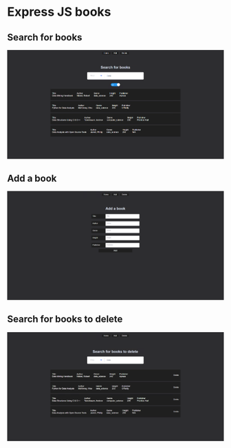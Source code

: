 # Express JS books

## Search for books

![search](preview/search.png)

## Add a book

![add](preview/add.png)

## Search for books to delete

![delete](preview/delete.png)
